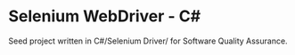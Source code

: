 Selenium WebDriver - C#
=======================

Seed project written in C#/Selenium Driver/ for Software Quality Assurance.
